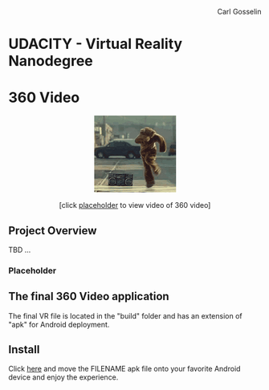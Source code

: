 <p align="right">
Carl Gosselin
</p>

# UDACITY - Virtual Reality Nanodegree

# 360 Video

<p align="center">
<img src="pics/dancingbear.gif">
</p>
<p align="center">
[click <a target="_new" href="">placeholder</a> to view video of 360 video]
</p>


## Project Overview

TBD ...



### Placeholder

## The final 360 Video application

The final VR file is located in the "build" folder and has an extension of "apk" for Android deployment.

## Install

Click <a href="https://github.com/carldgosselin/virtual_reality/blob/master/Project-5-VR-Gallery/build">here</a> and move the FILENAME apk file onto your favorite Android device and enjoy the experience.


